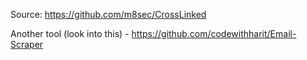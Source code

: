 

Source: https://github.com/m8sec/CrossLinked

Another tool (look into this) - https://github.com/codewithharit/Email-Scraper
